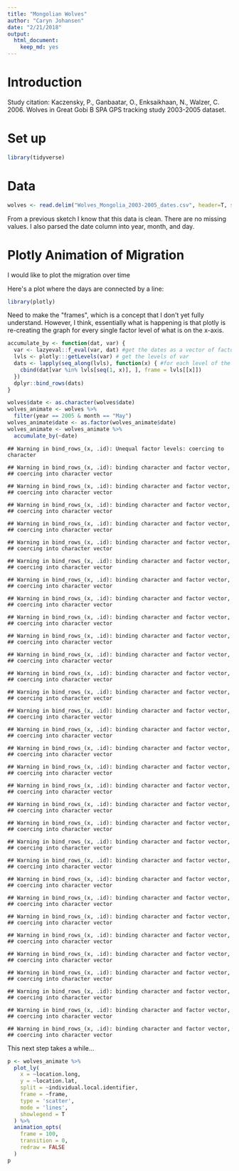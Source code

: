 ```yaml
---
title: "Mongolian Wolves"
author: "Caryn Johansen"
date: "2/21/2018"
output: 
  html_document: 
    keep_md: yes
---
```


# Introduction

Study citation: Kaczensky, P., Ganbaatar, O., Enksaikhaan, N., Walzer, C. 2006. Wolves in Great Gobi B SPA GPS tracking study 2003-2005 dataset.

# Set up


```r
library(tidyverse)
```

# Data


```r
wolves <- read.delim("Wolves_Mongolia_2003-2005_dates.csv", header=T, sep=",")
```

From a previous sketch I know that this data is clean. There are no missing values. I also parsed the date column into year, month, and day.

# Plotly Animation of Migration

I would like to plot the migration over time

Here's a plot where the days are connected by a line:


```r
library(plotly)
```

Need to make the "frames", which is a concept that I don't yet fully understand. However, I think, essentially what is happening is that plotly is re-creating the graph for every single factor level of what is on the x-axis. 


```r
accumulate_by <- function(dat, var) {
  var <- lazyeval::f_eval(var, dat) #get the dates as a vector of factors
  lvls <- plotly:::getLevels(var) # get the levels of var
  dats <- lapply(seq_along(lvls), function(x) { #for each level of the variable, create a whole dataframe for that frame
    cbind(dat[var %in% lvls[seq(1, x)], ], frame = lvls[[x]])
  })
  dplyr::bind_rows(dats)
}
```


```r
wolves$date <- as.character(wolves$date)
wolves_animate <- wolves %>%
  filter(year == 2005 & month == "May")
wolves_animate$date <- as.factor(wolves_animate$date)
wolves_animate <- wolves_animate %>%
  accumulate_by(~date)
```

```
## Warning in bind_rows_(x, .id): Unequal factor levels: coercing to character
```

```
## Warning in bind_rows_(x, .id): binding character and factor vector,
## coercing into character vector

## Warning in bind_rows_(x, .id): binding character and factor vector,
## coercing into character vector

## Warning in bind_rows_(x, .id): binding character and factor vector,
## coercing into character vector

## Warning in bind_rows_(x, .id): binding character and factor vector,
## coercing into character vector

## Warning in bind_rows_(x, .id): binding character and factor vector,
## coercing into character vector

## Warning in bind_rows_(x, .id): binding character and factor vector,
## coercing into character vector

## Warning in bind_rows_(x, .id): binding character and factor vector,
## coercing into character vector

## Warning in bind_rows_(x, .id): binding character and factor vector,
## coercing into character vector

## Warning in bind_rows_(x, .id): binding character and factor vector,
## coercing into character vector

## Warning in bind_rows_(x, .id): binding character and factor vector,
## coercing into character vector

## Warning in bind_rows_(x, .id): binding character and factor vector,
## coercing into character vector

## Warning in bind_rows_(x, .id): binding character and factor vector,
## coercing into character vector

## Warning in bind_rows_(x, .id): binding character and factor vector,
## coercing into character vector

## Warning in bind_rows_(x, .id): binding character and factor vector,
## coercing into character vector

## Warning in bind_rows_(x, .id): binding character and factor vector,
## coercing into character vector

## Warning in bind_rows_(x, .id): binding character and factor vector,
## coercing into character vector

## Warning in bind_rows_(x, .id): binding character and factor vector,
## coercing into character vector

## Warning in bind_rows_(x, .id): binding character and factor vector,
## coercing into character vector

## Warning in bind_rows_(x, .id): binding character and factor vector,
## coercing into character vector

## Warning in bind_rows_(x, .id): binding character and factor vector,
## coercing into character vector

## Warning in bind_rows_(x, .id): binding character and factor vector,
## coercing into character vector

## Warning in bind_rows_(x, .id): binding character and factor vector,
## coercing into character vector

## Warning in bind_rows_(x, .id): binding character and factor vector,
## coercing into character vector

## Warning in bind_rows_(x, .id): binding character and factor vector,
## coercing into character vector

## Warning in bind_rows_(x, .id): binding character and factor vector,
## coercing into character vector

## Warning in bind_rows_(x, .id): binding character and factor vector,
## coercing into character vector

## Warning in bind_rows_(x, .id): binding character and factor vector,
## coercing into character vector

## Warning in bind_rows_(x, .id): binding character and factor vector,
## coercing into character vector

## Warning in bind_rows_(x, .id): binding character and factor vector,
## coercing into character vector

## Warning in bind_rows_(x, .id): binding character and factor vector,
## coercing into character vector

## Warning in bind_rows_(x, .id): binding character and factor vector,
## coercing into character vector
```

This next step takes a while...


```r
p <- wolves_animate %>%
  plot_ly(
    x = ~location.long,
    y = ~location.lat,
    split = ~individual.local.identifier,
    frame = ~frame,
    type = 'scatter',
    mode = 'lines',
    showlegend = T
  ) %>% 
  animation_opts(
    frame = 100, 
    transition = 0, 
    redraw = FALSE
  )
p
```

<!--html_preserve--><div id="fbc44a7c0dca" style="width:672px;height:480px;" class="plotly html-widget"></div>
<script type="application/json" data-for="fbc44a7c0dca">{"x":{"visdat":{"fbc45120f422":["function () ","plotlyVisDat"]},"cur_data":"fbc45120f422","attrs":{"fbc45120f422":{"x":{},"y":{},"mode":"lines","showlegend":true,"split":{},"frame":{},"alpha":1,"sizes":[10,100],"type":"scatter"}},"layout":{"margin":{"b":40,"l":60,"t":25,"r":10},"xaxis":{"domain":[0,1],"title":"location.long","range":[93.05547115,94.83513585]},"yaxis":{"domain":[0,1],"title":"location.lat","range":[45.0491805,45.8629715]},"hovermode":"closest","showlegend":true,"sliders":[{"currentvalue":{"prefix":"frame: ","xanchor":"right","font":{"size":16,"color":"rgba(204,204,204,1)"}},"steps":[{"method":"animate","args":[["2005-05-01"],{"transition":{"duration":0,"easing":"linear"},"frame":{"duration":100,"redraw":false},"mode":"immediate"}],"label":"2005-05-01","value":"2005-05-01"},{"method":"animate","args":[["2005-05-02"],{"transition":{"duration":0,"easing":"linear"},"frame":{"duration":100,"redraw":false},"mode":"immediate"}],"label":"2005-05-02","value":"2005-05-02"},{"method":"animate","args":[["2005-05-03"],{"transition":{"duration":0,"easing":"linear"},"frame":{"duration":100,"redraw":false},"mode":"immediate"}],"label":"2005-05-03","value":"2005-05-03"},{"method":"animate","args":[["2005-05-04"],{"transition":{"duration":0,"easing":"linear"},"frame":{"duration":100,"redraw":false},"mode":"immediate"}],"label":"2005-05-04","value":"2005-05-04"},{"method":"animate","args":[["2005-05-05"],{"transition":{"duration":0,"easing":"linear"},"frame":{"duration":100,"redraw":false},"mode":"immediate"}],"label":"2005-05-05","value":"2005-05-05"},{"method":"animate","args":[["2005-05-06"],{"transition":{"duration":0,"easing":"linear"},"frame":{"duration":100,"redraw":false},"mode":"immediate"}],"label":"2005-05-06","value":"2005-05-06"},{"method":"animate","args":[["2005-05-07"],{"transition":{"duration":0,"easing":"linear"},"frame":{"duration":100,"redraw":false},"mode":"immediate"}],"label":"2005-05-07","value":"2005-05-07"},{"method":"animate","args":[["2005-05-08"],{"transition":{"duration":0,"easing":"linear"},"frame":{"duration":100,"redraw":false},"mode":"immediate"}],"label":"2005-05-08","value":"2005-05-08"},{"method":"animate","args":[["2005-05-09"],{"transition":{"duration":0,"easing":"linear"},"frame":{"duration":100,"redraw":false},"mode":"immediate"}],"label":"2005-05-09","value":"2005-05-09"},{"method":"animate","args":[["2005-05-10"],{"transition":{"duration":0,"easing":"linear"},"frame":{"duration":100,"redraw":false},"mode":"immediate"}],"label":"2005-05-10","value":"2005-05-10"},{"method":"animate","args":[["2005-05-11"],{"transition":{"duration":0,"easing":"linear"},"frame":{"duration":100,"redraw":false},"mode":"immediate"}],"label":"2005-05-11","value":"2005-05-11"},{"method":"animate","args":[["2005-05-12"],{"transition":{"duration":0,"easing":"linear"},"frame":{"duration":100,"redraw":false},"mode":"immediate"}],"label":"2005-05-12","value":"2005-05-12"},{"method":"animate","args":[["2005-05-13"],{"transition":{"duration":0,"easing":"linear"},"frame":{"duration":100,"redraw":false},"mode":"immediate"}],"label":"2005-05-13","value":"2005-05-13"},{"method":"animate","args":[["2005-05-14"],{"transition":{"duration":0,"easing":"linear"},"frame":{"duration":100,"redraw":false},"mode":"immediate"}],"label":"2005-05-14","value":"2005-05-14"},{"method":"animate","args":[["2005-05-15"],{"transition":{"duration":0,"easing":"linear"},"frame":{"duration":100,"redraw":false},"mode":"immediate"}],"label":"2005-05-15","value":"2005-05-15"},{"method":"animate","args":[["2005-05-16"],{"transition":{"duration":0,"easing":"linear"},"frame":{"duration":100,"redraw":false},"mode":"immediate"}],"label":"2005-05-16","value":"2005-05-16"},{"method":"animate","args":[["2005-05-17"],{"transition":{"duration":0,"easing":"linear"},"frame":{"duration":100,"redraw":false},"mode":"immediate"}],"label":"2005-05-17","value":"2005-05-17"},{"method":"animate","args":[["2005-05-18"],{"transition":{"duration":0,"easing":"linear"},"frame":{"duration":100,"redraw":false},"mode":"immediate"}],"label":"2005-05-18","value":"2005-05-18"},{"method":"animate","args":[["2005-05-19"],{"transition":{"duration":0,"easing":"linear"},"frame":{"duration":100,"redraw":false},"mode":"immediate"}],"label":"2005-05-19","value":"2005-05-19"},{"method":"animate","args":[["2005-05-20"],{"transition":{"duration":0,"easing":"linear"},"frame":{"duration":100,"redraw":false},"mode":"immediate"}],"label":"2005-05-20","value":"2005-05-20"},{"method":"animate","args":[["2005-05-21"],{"transition":{"duration":0,"easing":"linear"},"frame":{"duration":100,"redraw":false},"mode":"immediate"}],"label":"2005-05-21","value":"2005-05-21"},{"method":"animate","args":[["2005-05-22"],{"transition":{"duration":0,"easing":"linear"},"frame":{"duration":100,"redraw":false},"mode":"immediate"}],"label":"2005-05-22","value":"2005-05-22"},{"method":"animate","args":[["2005-05-23"],{"transition":{"duration":0,"easing":"linear"},"frame":{"duration":100,"redraw":false},"mode":"immediate"}],"label":"2005-05-23","value":"2005-05-23"},{"method":"animate","args":[["2005-05-24"],{"transition":{"duration":0,"easing":"linear"},"frame":{"duration":100,"redraw":false},"mode":"immediate"}],"label":"2005-05-24","value":"2005-05-24"},{"method":"animate","args":[["2005-05-25"],{"transition":{"duration":0,"easing":"linear"},"frame":{"duration":100,"redraw":false},"mode":"immediate"}],"label":"2005-05-25","value":"2005-05-25"},{"method":"animate","args":[["2005-05-26"],{"transition":{"duration":0,"easing":"linear"},"frame":{"duration":100,"redraw":false},"mode":"immediate"}],"label":"2005-05-26","value":"2005-05-26"},{"method":"animate","args":[["2005-05-27"],{"transition":{"duration":0,"easing":"linear"},"frame":{"duration":100,"redraw":false},"mode":"immediate"}],"label":"2005-05-27","value":"2005-05-27"},{"method":"animate","args":[["2005-05-28"],{"transition":{"duration":0,"easing":"linear"},"frame":{"duration":100,"redraw":false},"mode":"immediate"}],"label":"2005-05-28","value":"2005-05-28"},{"method":"animate","args":[["2005-05-29"],{"transition":{"duration":0,"easing":"linear"},"frame":{"duration":100,"redraw":false},"mode":"immediate"}],"label":"2005-05-29","value":"2005-05-29"},{"method":"animate","args":[["2005-05-30"],{"transition":{"duration":0,"easing":"linear"},"frame":{"duration":100,"redraw":false},"mode":"immediate"}],"label":"2005-05-30","value":"2005-05-30"},{"method":"animate","args":[["2005-05-31"],{"transition":{"duration":0,"easing":"linear"},"frame":{"duration":100,"redraw":false},"mode":"immediate"}],"label":"2005-05-31","value":"2005-05-31"}],"visible":true,"pad":{"t":40}}],"updatemenus":[{"type":"buttons","direction":"right","showactive":false,"y":0,"x":0,"yanchor":"top","xanchor":"right","pad":{"t":60,"r":5},"buttons":[{"label":"Play","method":"animate","args":[null,{"fromcurrent":true,"mode":"immediate","transition":{"duration":0,"easing":"linear"},"frame":{"duration":100,"redraw":false}}]}]}]},"source":"A","config":{"modeBarButtonsToAdd":[{"name":"Collaborate","icon":{"width":1000,"ascent":500,"descent":-50,"path":"M487 375c7-10 9-23 5-36l-79-259c-3-12-11-23-22-31-11-8-22-12-35-12l-263 0c-15 0-29 5-43 15-13 10-23 23-28 37-5 13-5 25-1 37 0 0 0 3 1 7 1 5 1 8 1 11 0 2 0 4-1 6 0 3-1 5-1 6 1 2 2 4 3 6 1 2 2 4 4 6 2 3 4 5 5 7 5 7 9 16 13 26 4 10 7 19 9 26 0 2 0 5 0 9-1 4-1 6 0 8 0 2 2 5 4 8 3 3 5 5 5 7 4 6 8 15 12 26 4 11 7 19 7 26 1 1 0 4 0 9-1 4-1 7 0 8 1 2 3 5 6 8 4 4 6 6 6 7 4 5 8 13 13 24 4 11 7 20 7 28 1 1 0 4 0 7-1 3-1 6-1 7 0 2 1 4 3 6 1 1 3 4 5 6 2 3 3 5 5 6 1 2 3 5 4 9 2 3 3 7 5 10 1 3 2 6 4 10 2 4 4 7 6 9 2 3 4 5 7 7 3 2 7 3 11 3 3 0 8 0 13-1l0-1c7 2 12 2 14 2l218 0c14 0 25-5 32-16 8-10 10-23 6-37l-79-259c-7-22-13-37-20-43-7-7-19-10-37-10l-248 0c-5 0-9-2-11-5-2-3-2-7 0-12 4-13 18-20 41-20l264 0c5 0 10 2 16 5 5 3 8 6 10 11l85 282c2 5 2 10 2 17 7-3 13-7 17-13z m-304 0c-1-3-1-5 0-7 1-1 3-2 6-2l174 0c2 0 4 1 7 2 2 2 4 4 5 7l6 18c0 3 0 5-1 7-1 1-3 2-6 2l-173 0c-3 0-5-1-8-2-2-2-4-4-4-7z m-24-73c-1-3-1-5 0-7 2-2 3-2 6-2l174 0c2 0 5 0 7 2 3 2 4 4 5 7l6 18c1 2 0 5-1 6-1 2-3 3-5 3l-174 0c-3 0-5-1-7-3-3-1-4-4-5-6z"},"click":"function(gd) { \n        // is this being viewed in RStudio?\n        if (location.search == '?viewer_pane=1') {\n          alert('To learn about plotly for collaboration, visit:\\n https://cpsievert.github.io/plotly_book/plot-ly-for-collaboration.html');\n        } else {\n          window.open('https://cpsievert.github.io/plotly_book/plot-ly-for-collaboration.html', '_blank');\n        }\n      }"}],"cloud":false},"data":[{"x":[93.671948,93.619546],"y":[45.350018,45.263961],"mode":"lines","showlegend":true,"frame":"2005-05-01","type":"scatter","name":"Boroo","line":{"fillcolor":"rgba(31,119,180,1)","color":"rgba(31,119,180,1)"},"xaxis":"x","yaxis":"y","visible":true},{"x":[94.097817],"y":[45.393116],"mode":"lines","showlegend":true,"frame":"2005-05-01","type":"scatter","name":"Zimzik","line":{"fillcolor":"rgba(255,127,14,1)","color":"rgba(255,127,14,1)"},"xaxis":"x","yaxis":"y","visible":true}],"highlight":{"on":"plotly_click","persistent":false,"dynamic":false,"selectize":false,"opacityDim":0.2,"selected":{"opacity":1}},"frames":[{"name":"2005-05-01","data":[{"x":[93.671948,93.619546],"y":[45.350018,45.263961],"mode":"lines","showlegend":true,"frame":"2005-05-01","type":"scatter","name":"Boroo","line":{"fillcolor":"rgba(31,119,180,1)","color":"rgba(31,119,180,1)"},"xaxis":"x","yaxis":"y","visible":true},{"x":[94.097817],"y":[45.393116],"mode":"lines","showlegend":true,"frame":"2005-05-01","type":"scatter","name":"Zimzik","line":{"fillcolor":"rgba(255,127,14,1)","color":"rgba(255,127,14,1)"},"xaxis":"x","yaxis":"y","visible":true}],"traces":[0,1]},{"name":"2005-05-02","data":[{"x":[93.671948,93.619546,93.536888,93.512898,93.537592],"y":[45.350018,45.263961,45.320964,45.334405,45.294857],"mode":"lines","showlegend":true,"frame":"2005-05-02","type":"scatter","name":"Boroo","line":{"fillcolor":"rgba(255,127,14,1)","color":"rgba(31,119,180,1)"},"xaxis":"x","yaxis":"y","visible":true},{"x":[94.097817,94.107706,94.119078,94.097745],"y":[45.393116,45.389286,45.382717,45.392415],"mode":"lines","showlegend":true,"frame":"2005-05-02","type":"scatter","name":"Zimzik","line":{"fillcolor":"rgba(44,160,44,1)","color":"rgba(255,127,14,1)"},"xaxis":"x","yaxis":"y","visible":true}],"traces":[0,1]},{"name":"2005-05-03","data":[{"x":[93.671948,93.619546,93.536888,93.512898,93.537592,93.471958,93.465749,93.487525],"y":[45.350018,45.263961,45.320964,45.334405,45.294857,45.479107,45.480849,45.508135],"mode":"lines","showlegend":true,"frame":"2005-05-03","type":"scatter","name":"Boroo","line":{"fillcolor":"rgba(44,160,44,1)","color":"rgba(31,119,180,1)"},"xaxis":"x","yaxis":"y","visible":true},{"x":[94.097817,94.107706,94.119078,94.097745,94.046743,94.049707],"y":[45.393116,45.389286,45.382717,45.392415,45.338503,45.328089],"mode":"lines","showlegend":true,"frame":"2005-05-03","type":"scatter","name":"Zimzik","line":{"fillcolor":"rgba(214,39,40,1)","color":"rgba(255,127,14,1)"},"xaxis":"x","yaxis":"y","visible":true}],"traces":[0,1]},{"name":"2005-05-04","data":[{"x":[93.671948,93.619546,93.536888,93.512898,93.537592,93.471958,93.465749,93.487525,93.158786,93.136365,93.139501],"y":[45.350018,45.263961,45.320964,45.334405,45.294857,45.479107,45.480849,45.508135,45.676878,45.67496,45.7039],"mode":"lines","showlegend":true,"frame":"2005-05-04","type":"scatter","name":"Boroo","line":{"fillcolor":"rgba(214,39,40,1)","color":"rgba(31,119,180,1)"},"xaxis":"x","yaxis":"y","visible":true},{"x":[94.097817,94.107706,94.119078,94.097745,94.046743,94.049707,94.083026,94.028991,93.864615],"y":[45.393116,45.389286,45.382717,45.392415,45.338503,45.328089,45.578463,45.631455,45.673721],"mode":"lines","showlegend":true,"frame":"2005-05-04","type":"scatter","name":"Zimzik","line":{"fillcolor":"rgba(148,103,189,1)","color":"rgba(255,127,14,1)"},"xaxis":"x","yaxis":"y","visible":true}],"traces":[0,1]},{"name":"2005-05-05","data":[{"x":[93.671948,93.619546,93.536888,93.512898,93.537592,93.471958,93.465749,93.487525,93.158786,93.136365,93.139501,93.174625,93.168147,93.237088],"y":[45.350018,45.263961,45.320964,45.334405,45.294857,45.479107,45.480849,45.508135,45.676878,45.67496,45.7039,45.629232,45.627409,45.59744],"mode":"lines","showlegend":true,"frame":"2005-05-05","type":"scatter","name":"Boroo","line":{"fillcolor":"rgba(148,103,189,1)","color":"rgba(31,119,180,1)"},"xaxis":"x","yaxis":"y","visible":true},{"x":[94.097817,94.107706,94.119078,94.097745,94.046743,94.049707,94.083026,94.028991,93.864615,93.758902,93.772242],"y":[45.393116,45.389286,45.382717,45.392415,45.338503,45.328089,45.578463,45.631455,45.673721,45.767796,45.75645],"mode":"lines","showlegend":true,"frame":"2005-05-05","type":"scatter","name":"Zimzik","line":{"fillcolor":"rgba(140,86,75,1)","color":"rgba(255,127,14,1)"},"xaxis":"x","yaxis":"y","visible":true}],"traces":[0,1]},{"name":"2005-05-06","data":[{"x":[93.671948,93.619546,93.536888,93.512898,93.537592,93.471958,93.465749,93.487525,93.158786,93.136365,93.139501,93.174625,93.168147,93.237088,93.469685,93.616082],"y":[45.350018,45.263961,45.320964,45.334405,45.294857,45.479107,45.480849,45.508135,45.676878,45.67496,45.7039,45.629232,45.627409,45.59744,45.475534,45.416788],"mode":"lines","showlegend":true,"frame":"2005-05-06","type":"scatter","name":"Boroo","line":{"fillcolor":"rgba(140,86,75,1)","color":"rgba(31,119,180,1)"},"xaxis":"x","yaxis":"y","visible":true},{"x":[94.097817,94.107706,94.119078,94.097745,94.046743,94.049707,94.083026,94.028991,93.864615,93.758902,93.772242,93.834416,93.904965,93.973834],"y":[45.393116,45.389286,45.382717,45.392415,45.338503,45.328089,45.578463,45.631455,45.673721,45.767796,45.75645,45.648764,45.669833,45.701723],"mode":"lines","showlegend":true,"frame":"2005-05-06","type":"scatter","name":"Zimzik","line":{"fillcolor":"rgba(227,119,194,1)","color":"rgba(255,127,14,1)"},"xaxis":"x","yaxis":"y","visible":true}],"traces":[0,1]},{"name":"2005-05-07","data":[{"x":[93.671948,93.619546,93.536888,93.512898,93.537592,93.471958,93.465749,93.487525,93.158786,93.136365,93.139501,93.174625,93.168147,93.237088,93.469685,93.616082,93.829311,93.755799,93.759522],"y":[45.350018,45.263961,45.320964,45.334405,45.294857,45.479107,45.480849,45.508135,45.676878,45.67496,45.7039,45.629232,45.627409,45.59744,45.475534,45.416788,45.241228,45.196858,45.20671],"mode":"lines","showlegend":true,"frame":"2005-05-07","type":"scatter","name":"Boroo","line":{"fillcolor":"rgba(227,119,194,1)","color":"rgba(31,119,180,1)"},"xaxis":"x","yaxis":"y","visible":true},{"x":[94.097817,94.107706,94.119078,94.097745,94.046743,94.049707,94.083026,94.028991,93.864615,93.758902,93.772242,93.834416,93.904965,93.973834,93.807657,93.844671,93.820343],"y":[45.393116,45.389286,45.382717,45.392415,45.338503,45.328089,45.578463,45.631455,45.673721,45.767796,45.75645,45.648764,45.669833,45.701723,45.713075,45.768404,45.752142],"mode":"lines","showlegend":true,"frame":"2005-05-07","type":"scatter","name":"Zimzik","line":{"fillcolor":"rgba(127,127,127,1)","color":"rgba(255,127,14,1)"},"xaxis":"x","yaxis":"y","visible":true}],"traces":[0,1]},{"name":"2005-05-08","data":[{"x":[93.671948,93.619546,93.536888,93.512898,93.537592,93.471958,93.465749,93.487525,93.158786,93.136365,93.139501,93.174625,93.168147,93.237088,93.469685,93.616082,93.829311,93.755799,93.759522,93.786564,93.770009,93.769975],"y":[45.350018,45.263961,45.320964,45.334405,45.294857,45.479107,45.480849,45.508135,45.676878,45.67496,45.7039,45.629232,45.627409,45.59744,45.475534,45.416788,45.241228,45.196858,45.20671,45.228162,45.222079,45.222092],"mode":"lines","showlegend":true,"frame":"2005-05-08","type":"scatter","name":"Boroo","line":{"fillcolor":"rgba(127,127,127,1)","color":"rgba(31,119,180,1)"},"xaxis":"x","yaxis":"y","visible":true},{"x":[94.097817,94.107706,94.119078,94.097745,94.046743,94.049707,94.083026,94.028991,93.864615,93.758902,93.772242,93.834416,93.904965,93.973834,93.807657,93.844671,93.820343,93.79978,93.795969],"y":[45.393116,45.389286,45.382717,45.392415,45.338503,45.328089,45.578463,45.631455,45.673721,45.767796,45.75645,45.648764,45.669833,45.701723,45.713075,45.768404,45.752142,45.717515,45.718766],"mode":"lines","showlegend":true,"frame":"2005-05-08","type":"scatter","name":"Zimzik","line":{"fillcolor":"rgba(188,189,34,1)","color":"rgba(255,127,14,1)"},"xaxis":"x","yaxis":"y","visible":true}],"traces":[0,1]},{"name":"2005-05-09","data":[{"x":[93.671948,93.619546,93.536888,93.512898,93.537592,93.471958,93.465749,93.487525,93.158786,93.136365,93.139501,93.174625,93.168147,93.237088,93.469685,93.616082,93.829311,93.755799,93.759522,93.786564,93.770009,93.769975,93.769102,93.763749,93.768824],"y":[45.350018,45.263961,45.320964,45.334405,45.294857,45.479107,45.480849,45.508135,45.676878,45.67496,45.7039,45.629232,45.627409,45.59744,45.475534,45.416788,45.241228,45.196858,45.20671,45.228162,45.222079,45.222092,45.206642,45.204996,45.221516],"mode":"lines","showlegend":true,"frame":"2005-05-09","type":"scatter","name":"Boroo","line":{"fillcolor":"rgba(188,189,34,1)","color":"rgba(31,119,180,1)"},"xaxis":"x","yaxis":"y","visible":true},{"x":[94.097817,94.107706,94.119078,94.097745,94.046743,94.049707,94.083026,94.028991,93.864615,93.758902,93.772242,93.834416,93.904965,93.973834,93.807657,93.844671,93.820343,93.79978,93.795969,93.889351,94.055854,94.040062],"y":[45.393116,45.389286,45.382717,45.392415,45.338503,45.328089,45.578463,45.631455,45.673721,45.767796,45.75645,45.648764,45.669833,45.701723,45.713075,45.768404,45.752142,45.717515,45.718766,45.703937,45.607026,45.635403],"mode":"lines","showlegend":true,"frame":"2005-05-09","type":"scatter","name":"Zimzik","line":{"fillcolor":"rgba(23,190,207,1)","color":"rgba(255,127,14,1)"},"xaxis":"x","yaxis":"y","visible":true}],"traces":[0,1]},{"name":"2005-05-10","data":[{"x":[93.671948,93.619546,93.536888,93.512898,93.537592,93.471958,93.465749,93.487525,93.158786,93.136365,93.139501,93.174625,93.168147,93.237088,93.469685,93.616082,93.829311,93.755799,93.759522,93.786564,93.770009,93.769975,93.769102,93.763749,93.768824,93.724521,93.68516],"y":[45.350018,45.263961,45.320964,45.334405,45.294857,45.479107,45.480849,45.508135,45.676878,45.67496,45.7039,45.629232,45.627409,45.59744,45.475534,45.416788,45.241228,45.196858,45.20671,45.228162,45.222079,45.222092,45.206642,45.204996,45.221516,45.131609,45.086171],"mode":"lines","showlegend":true,"frame":"2005-05-10","type":"scatter","name":"Boroo","line":{"fillcolor":"rgba(23,190,207,1)","color":"rgba(31,119,180,1)"},"xaxis":"x","yaxis":"y","visible":true},{"x":[94.097817,94.107706,94.119078,94.097745,94.046743,94.049707,94.083026,94.028991,93.864615,93.758902,93.772242,93.834416,93.904965,93.973834,93.807657,93.844671,93.820343,93.79978,93.795969,93.889351,94.055854,94.040062,93.812658,93.801198,93.790783],"y":[45.393116,45.389286,45.382717,45.392415,45.338503,45.328089,45.578463,45.631455,45.673721,45.767796,45.75645,45.648764,45.669833,45.701723,45.713075,45.768404,45.752142,45.717515,45.718766,45.703937,45.607026,45.635403,45.66503,45.699101,45.699757],"mode":"lines","showlegend":true,"frame":"2005-05-10","type":"scatter","name":"Zimzik","line":{"fillcolor":"rgba(31,119,180,1)","color":"rgba(255,127,14,1)"},"xaxis":"x","yaxis":"y","visible":true}],"traces":[0,1]},{"name":"2005-05-11","data":[{"x":[93.671948,93.619546,93.536888,93.512898,93.537592,93.471958,93.465749,93.487525,93.158786,93.136365,93.139501,93.174625,93.168147,93.237088,93.469685,93.616082,93.829311,93.755799,93.759522,93.786564,93.770009,93.769975,93.769102,93.763749,93.768824,93.724521,93.68516,93.806757,93.80651,93.829434],"y":[45.350018,45.263961,45.320964,45.334405,45.294857,45.479107,45.480849,45.508135,45.676878,45.67496,45.7039,45.629232,45.627409,45.59744,45.475534,45.416788,45.241228,45.196858,45.20671,45.228162,45.222079,45.222092,45.206642,45.204996,45.221516,45.131609,45.086171,45.155855,45.156073,45.241193],"mode":"lines","showlegend":true,"frame":"2005-05-11","type":"scatter","name":"Boroo","line":{"fillcolor":"rgba(31,119,180,1)","color":"rgba(31,119,180,1)"},"xaxis":"x","yaxis":"y","visible":true},{"x":[94.097817,94.107706,94.119078,94.097745,94.046743,94.049707,94.083026,94.028991,93.864615,93.758902,93.772242,93.834416,93.904965,93.973834,93.807657,93.844671,93.820343,93.79978,93.795969,93.889351,94.055854,94.040062,93.812658,93.801198,93.790783,93.885956,93.873115],"y":[45.393116,45.389286,45.382717,45.392415,45.338503,45.328089,45.578463,45.631455,45.673721,45.767796,45.75645,45.648764,45.669833,45.701723,45.713075,45.768404,45.752142,45.717515,45.718766,45.703937,45.607026,45.635403,45.66503,45.699101,45.699757,45.70218,45.703144],"mode":"lines","showlegend":true,"frame":"2005-05-11","type":"scatter","name":"Zimzik","line":{"fillcolor":"rgba(255,127,14,1)","color":"rgba(255,127,14,1)"},"xaxis":"x","yaxis":"y","visible":true}],"traces":[0,1]},{"name":"2005-05-12","data":[{"x":[93.671948,93.619546,93.536888,93.512898,93.537592,93.471958,93.465749,93.487525,93.158786,93.136365,93.139501,93.174625,93.168147,93.237088,93.469685,93.616082,93.829311,93.755799,93.759522,93.786564,93.770009,93.769975,93.769102,93.763749,93.768824,93.724521,93.68516,93.806757,93.80651,93.829434,93.868114,93.844827,93.775344],"y":[45.350018,45.263961,45.320964,45.334405,45.294857,45.479107,45.480849,45.508135,45.676878,45.67496,45.7039,45.629232,45.627409,45.59744,45.475534,45.416788,45.241228,45.196858,45.20671,45.228162,45.222079,45.222092,45.206642,45.204996,45.221516,45.131609,45.086171,45.155855,45.156073,45.241193,45.214635,45.213456,45.256553],"mode":"lines","showlegend":true,"frame":"2005-05-12","type":"scatter","name":"Boroo","line":{"fillcolor":"rgba(255,127,14,1)","color":"rgba(31,119,180,1)"},"xaxis":"x","yaxis":"y","visible":true},{"x":[94.097817,94.107706,94.119078,94.097745,94.046743,94.049707,94.083026,94.028991,93.864615,93.758902,93.772242,93.834416,93.904965,93.973834,93.807657,93.844671,93.820343,93.79978,93.795969,93.889351,94.055854,94.040062,93.812658,93.801198,93.790783,93.885956,93.873115,93.870382,93.903384],"y":[45.393116,45.389286,45.382717,45.392415,45.338503,45.328089,45.578463,45.631455,45.673721,45.767796,45.75645,45.648764,45.669833,45.701723,45.713075,45.768404,45.752142,45.717515,45.718766,45.703937,45.607026,45.635403,45.66503,45.699101,45.699757,45.70218,45.703144,45.69837,45.703608],"mode":"lines","showlegend":true,"frame":"2005-05-12","type":"scatter","name":"Zimzik","line":{"fillcolor":"rgba(44,160,44,1)","color":"rgba(255,127,14,1)"},"xaxis":"x","yaxis":"y","visible":true}],"traces":[0,1]},{"name":"2005-05-13","data":[{"x":[93.671948,93.619546,93.536888,93.512898,93.537592,93.471958,93.465749,93.487525,93.158786,93.136365,93.139501,93.174625,93.168147,93.237088,93.469685,93.616082,93.829311,93.755799,93.759522,93.786564,93.770009,93.769975,93.769102,93.763749,93.768824,93.724521,93.68516,93.806757,93.80651,93.829434,93.868114,93.844827,93.775344,93.724046,93.715098],"y":[45.350018,45.263961,45.320964,45.334405,45.294857,45.479107,45.480849,45.508135,45.676878,45.67496,45.7039,45.629232,45.627409,45.59744,45.475534,45.416788,45.241228,45.196858,45.20671,45.228162,45.222079,45.222092,45.206642,45.204996,45.221516,45.131609,45.086171,45.155855,45.156073,45.241193,45.214635,45.213456,45.256553,45.215254,45.212023],"mode":"lines","showlegend":true,"frame":"2005-05-13","type":"scatter","name":"Boroo","line":{"fillcolor":"rgba(44,160,44,1)","color":"rgba(31,119,180,1)"},"xaxis":"x","yaxis":"y","visible":true},{"x":[94.097817,94.107706,94.119078,94.097745,94.046743,94.049707,94.083026,94.028991,93.864615,93.758902,93.772242,93.834416,93.904965,93.973834,93.807657,93.844671,93.820343,93.79978,93.795969,93.889351,94.055854,94.040062,93.812658,93.801198,93.790783,93.885956,93.873115,93.870382,93.903384,93.766264,93.773613,93.767605],"y":[45.393116,45.389286,45.382717,45.392415,45.338503,45.328089,45.578463,45.631455,45.673721,45.767796,45.75645,45.648764,45.669833,45.701723,45.713075,45.768404,45.752142,45.717515,45.718766,45.703937,45.607026,45.635403,45.66503,45.699101,45.699757,45.70218,45.703144,45.69837,45.703608,45.724266,45.712381,45.734205],"mode":"lines","showlegend":true,"frame":"2005-05-13","type":"scatter","name":"Zimzik","line":{"fillcolor":"rgba(214,39,40,1)","color":"rgba(255,127,14,1)"},"xaxis":"x","yaxis":"y","visible":true}],"traces":[0,1]},{"name":"2005-05-14","data":[{"x":[93.671948,93.619546,93.536888,93.512898,93.537592,93.471958,93.465749,93.487525,93.158786,93.136365,93.139501,93.174625,93.168147,93.237088,93.469685,93.616082,93.829311,93.755799,93.759522,93.786564,93.770009,93.769975,93.769102,93.763749,93.768824,93.724521,93.68516,93.806757,93.80651,93.829434,93.868114,93.844827,93.775344,93.724046,93.715098,93.644861,93.661475,93.655414],"y":[45.350018,45.263961,45.320964,45.334405,45.294857,45.479107,45.480849,45.508135,45.676878,45.67496,45.7039,45.629232,45.627409,45.59744,45.475534,45.416788,45.241228,45.196858,45.20671,45.228162,45.222079,45.222092,45.206642,45.204996,45.221516,45.131609,45.086171,45.155855,45.156073,45.241193,45.214635,45.213456,45.256553,45.215254,45.212023,45.334,45.352015,45.343843],"mode":"lines","showlegend":true,"frame":"2005-05-14","type":"scatter","name":"Boroo","line":{"fillcolor":"rgba(214,39,40,1)","color":"rgba(31,119,180,1)"},"xaxis":"x","yaxis":"y","visible":true},{"x":[94.097817,94.107706,94.119078,94.097745,94.046743,94.049707,94.083026,94.028991,93.864615,93.758902,93.772242,93.834416,93.904965,93.973834,93.807657,93.844671,93.820343,93.79978,93.795969,93.889351,94.055854,94.040062,93.812658,93.801198,93.790783,93.885956,93.873115,93.870382,93.903384,93.766264,93.773613,93.767605,93.692595],"y":[45.393116,45.389286,45.382717,45.392415,45.338503,45.328089,45.578463,45.631455,45.673721,45.767796,45.75645,45.648764,45.669833,45.701723,45.713075,45.768404,45.752142,45.717515,45.718766,45.703937,45.607026,45.635403,45.66503,45.699101,45.699757,45.70218,45.703144,45.69837,45.703608,45.724266,45.712381,45.734205,45.76529],"mode":"lines","showlegend":true,"frame":"2005-05-14","type":"scatter","name":"Zimzik","line":{"fillcolor":"rgba(148,103,189,1)","color":"rgba(255,127,14,1)"},"xaxis":"x","yaxis":"y","visible":true}],"traces":[0,1]},{"name":"2005-05-15","data":[{"x":[93.671948,93.619546,93.536888,93.512898,93.537592,93.471958,93.465749,93.487525,93.158786,93.136365,93.139501,93.174625,93.168147,93.237088,93.469685,93.616082,93.829311,93.755799,93.759522,93.786564,93.770009,93.769975,93.769102,93.763749,93.768824,93.724521,93.68516,93.806757,93.80651,93.829434,93.868114,93.844827,93.775344,93.724046,93.715098,93.644861,93.661475,93.655414,93.661006,93.663834,93.623466],"y":[45.350018,45.263961,45.320964,45.334405,45.294857,45.479107,45.480849,45.508135,45.676878,45.67496,45.7039,45.629232,45.627409,45.59744,45.475534,45.416788,45.241228,45.196858,45.20671,45.228162,45.222079,45.222092,45.206642,45.204996,45.221516,45.131609,45.086171,45.155855,45.156073,45.241193,45.214635,45.213456,45.256553,45.215254,45.212023,45.334,45.352015,45.343843,45.3478,45.349632,45.354882],"mode":"lines","showlegend":true,"frame":"2005-05-15","type":"scatter","name":"Boroo","line":{"fillcolor":"rgba(148,103,189,1)","color":"rgba(31,119,180,1)"},"xaxis":"x","yaxis":"y","visible":true},{"x":[94.097817,94.107706,94.119078,94.097745,94.046743,94.049707,94.083026,94.028991,93.864615,93.758902,93.772242,93.834416,93.904965,93.973834,93.807657,93.844671,93.820343,93.79978,93.795969,93.889351,94.055854,94.040062,93.812658,93.801198,93.790783,93.885956,93.873115,93.870382,93.903384,93.766264,93.773613,93.767605,93.692595,93.720257,93.674908,93.718901],"y":[45.393116,45.389286,45.382717,45.392415,45.338503,45.328089,45.578463,45.631455,45.673721,45.767796,45.75645,45.648764,45.669833,45.701723,45.713075,45.768404,45.752142,45.717515,45.718766,45.703937,45.607026,45.635403,45.66503,45.699101,45.699757,45.70218,45.703144,45.69837,45.703608,45.724266,45.712381,45.734205,45.76529,45.762596,45.781843,45.762133],"mode":"lines","showlegend":true,"frame":"2005-05-15","type":"scatter","name":"Zimzik","line":{"fillcolor":"rgba(140,86,75,1)","color":"rgba(255,127,14,1)"},"xaxis":"x","yaxis":"y","visible":true}],"traces":[0,1]},{"name":"2005-05-16","data":[{"x":[93.671948,93.619546,93.536888,93.512898,93.537592,93.471958,93.465749,93.487525,93.158786,93.136365,93.139501,93.174625,93.168147,93.237088,93.469685,93.616082,93.829311,93.755799,93.759522,93.786564,93.770009,93.769975,93.769102,93.763749,93.768824,93.724521,93.68516,93.806757,93.80651,93.829434,93.868114,93.844827,93.775344,93.724046,93.715098,93.644861,93.661475,93.655414,93.661006,93.663834,93.623466,93.622102,93.65828],"y":[45.350018,45.263961,45.320964,45.334405,45.294857,45.479107,45.480849,45.508135,45.676878,45.67496,45.7039,45.629232,45.627409,45.59744,45.475534,45.416788,45.241228,45.196858,45.20671,45.228162,45.222079,45.222092,45.206642,45.204996,45.221516,45.131609,45.086171,45.155855,45.156073,45.241193,45.214635,45.213456,45.256553,45.215254,45.212023,45.334,45.352015,45.343843,45.3478,45.349632,45.354882,45.401186,45.357648],"mode":"lines","showlegend":true,"frame":"2005-05-16","type":"scatter","name":"Boroo","line":{"fillcolor":"rgba(140,86,75,1)","color":"rgba(31,119,180,1)"},"xaxis":"x","yaxis":"y","visible":true},{"x":[94.097817,94.107706,94.119078,94.097745,94.046743,94.049707,94.083026,94.028991,93.864615,93.758902,93.772242,93.834416,93.904965,93.973834,93.807657,93.844671,93.820343,93.79978,93.795969,93.889351,94.055854,94.040062,93.812658,93.801198,93.790783,93.885956,93.873115,93.870382,93.903384,93.766264,93.773613,93.767605,93.692595,93.720257,93.674908,93.718901,93.717981,93.73447,93.716428],"y":[45.393116,45.389286,45.382717,45.392415,45.338503,45.328089,45.578463,45.631455,45.673721,45.767796,45.75645,45.648764,45.669833,45.701723,45.713075,45.768404,45.752142,45.717515,45.718766,45.703937,45.607026,45.635403,45.66503,45.699101,45.699757,45.70218,45.703144,45.69837,45.703608,45.724266,45.712381,45.734205,45.76529,45.762596,45.781843,45.762133,45.763113,45.825981,45.756456],"mode":"lines","showlegend":true,"frame":"2005-05-16","type":"scatter","name":"Zimzik","line":{"fillcolor":"rgba(227,119,194,1)","color":"rgba(255,127,14,1)"},"xaxis":"x","yaxis":"y","visible":true}],"traces":[0,1]},{"name":"2005-05-17","data":[{"x":[93.671948,93.619546,93.536888,93.512898,93.537592,93.471958,93.465749,93.487525,93.158786,93.136365,93.139501,93.174625,93.168147,93.237088,93.469685,93.616082,93.829311,93.755799,93.759522,93.786564,93.770009,93.769975,93.769102,93.763749,93.768824,93.724521,93.68516,93.806757,93.80651,93.829434,93.868114,93.844827,93.775344,93.724046,93.715098,93.644861,93.661475,93.655414,93.661006,93.663834,93.623466,93.622102,93.65828,93.518703,93.459749],"y":[45.350018,45.263961,45.320964,45.334405,45.294857,45.479107,45.480849,45.508135,45.676878,45.67496,45.7039,45.629232,45.627409,45.59744,45.475534,45.416788,45.241228,45.196858,45.20671,45.228162,45.222079,45.222092,45.206642,45.204996,45.221516,45.131609,45.086171,45.155855,45.156073,45.241193,45.214635,45.213456,45.256553,45.215254,45.212023,45.334,45.352015,45.343843,45.3478,45.349632,45.354882,45.401186,45.357648,45.474926,45.484005],"mode":"lines","showlegend":true,"frame":"2005-05-17","type":"scatter","name":"Boroo","line":{"fillcolor":"rgba(227,119,194,1)","color":"rgba(31,119,180,1)"},"xaxis":"x","yaxis":"y","visible":true},{"x":[94.097817,94.107706,94.119078,94.097745,94.046743,94.049707,94.083026,94.028991,93.864615,93.758902,93.772242,93.834416,93.904965,93.973834,93.807657,93.844671,93.820343,93.79978,93.795969,93.889351,94.055854,94.040062,93.812658,93.801198,93.790783,93.885956,93.873115,93.870382,93.903384,93.766264,93.773613,93.767605,93.692595,93.720257,93.674908,93.718901,93.717981,93.73447,93.716428,93.718778,93.70338,93.722369],"y":[45.393116,45.389286,45.382717,45.392415,45.338503,45.328089,45.578463,45.631455,45.673721,45.767796,45.75645,45.648764,45.669833,45.701723,45.713075,45.768404,45.752142,45.717515,45.718766,45.703937,45.607026,45.635403,45.66503,45.699101,45.699757,45.70218,45.703144,45.69837,45.703608,45.724266,45.712381,45.734205,45.76529,45.762596,45.781843,45.762133,45.763113,45.825981,45.756456,45.769813,45.782338,45.757572],"mode":"lines","showlegend":true,"frame":"2005-05-17","type":"scatter","name":"Zimzik","line":{"fillcolor":"rgba(127,127,127,1)","color":"rgba(255,127,14,1)"},"xaxis":"x","yaxis":"y","visible":true}],"traces":[0,1]},{"name":"2005-05-18","data":[{"x":[93.671948,93.619546,93.536888,93.512898,93.537592,93.471958,93.465749,93.487525,93.158786,93.136365,93.139501,93.174625,93.168147,93.237088,93.469685,93.616082,93.829311,93.755799,93.759522,93.786564,93.770009,93.769975,93.769102,93.763749,93.768824,93.724521,93.68516,93.806757,93.80651,93.829434,93.868114,93.844827,93.775344,93.724046,93.715098,93.644861,93.661475,93.655414,93.661006,93.663834,93.623466,93.622102,93.65828,93.518703,93.459749,93.565476,93.675057,93.660948],"y":[45.350018,45.263961,45.320964,45.334405,45.294857,45.479107,45.480849,45.508135,45.676878,45.67496,45.7039,45.629232,45.627409,45.59744,45.475534,45.416788,45.241228,45.196858,45.20671,45.228162,45.222079,45.222092,45.206642,45.204996,45.221516,45.131609,45.086171,45.155855,45.156073,45.241193,45.214635,45.213456,45.256553,45.215254,45.212023,45.334,45.352015,45.343843,45.3478,45.349632,45.354882,45.401186,45.357648,45.474926,45.484005,45.2864,45.215943,45.25794],"mode":"lines","showlegend":true,"frame":"2005-05-18","type":"scatter","name":"Boroo","line":{"fillcolor":"rgba(127,127,127,1)","color":"rgba(31,119,180,1)"},"xaxis":"x","yaxis":"y","visible":true},{"x":[94.097817,94.107706,94.119078,94.097745,94.046743,94.049707,94.083026,94.028991,93.864615,93.758902,93.772242,93.834416,93.904965,93.973834,93.807657,93.844671,93.820343,93.79978,93.795969,93.889351,94.055854,94.040062,93.812658,93.801198,93.790783,93.885956,93.873115,93.870382,93.903384,93.766264,93.773613,93.767605,93.692595,93.720257,93.674908,93.718901,93.717981,93.73447,93.716428,93.718778,93.70338,93.722369,93.872069,94.03841,94.07571],"y":[45.393116,45.389286,45.382717,45.392415,45.338503,45.328089,45.578463,45.631455,45.673721,45.767796,45.75645,45.648764,45.669833,45.701723,45.713075,45.768404,45.752142,45.717515,45.718766,45.703937,45.607026,45.635403,45.66503,45.699101,45.699757,45.70218,45.703144,45.69837,45.703608,45.724266,45.712381,45.734205,45.76529,45.762596,45.781843,45.762133,45.763113,45.825981,45.756456,45.769813,45.782338,45.757572,45.693244,45.628535,45.683921],"mode":"lines","showlegend":true,"frame":"2005-05-18","type":"scatter","name":"Zimzik","line":{"fillcolor":"rgba(188,189,34,1)","color":"rgba(255,127,14,1)"},"xaxis":"x","yaxis":"y","visible":true}],"traces":[0,1]},{"name":"2005-05-19","data":[{"x":[93.671948,93.619546,93.536888,93.512898,93.537592,93.471958,93.465749,93.487525,93.158786,93.136365,93.139501,93.174625,93.168147,93.237088,93.469685,93.616082,93.829311,93.755799,93.759522,93.786564,93.770009,93.769975,93.769102,93.763749,93.768824,93.724521,93.68516,93.806757,93.80651,93.829434,93.868114,93.844827,93.775344,93.724046,93.715098,93.644861,93.661475,93.655414,93.661006,93.663834,93.623466,93.622102,93.65828,93.518703,93.459749,93.565476,93.675057,93.660948,93.715409,93.831149],"y":[45.350018,45.263961,45.320964,45.334405,45.294857,45.479107,45.480849,45.508135,45.676878,45.67496,45.7039,45.629232,45.627409,45.59744,45.475534,45.416788,45.241228,45.196858,45.20671,45.228162,45.222079,45.222092,45.206642,45.204996,45.221516,45.131609,45.086171,45.155855,45.156073,45.241193,45.214635,45.213456,45.256553,45.215254,45.212023,45.334,45.352015,45.343843,45.3478,45.349632,45.354882,45.401186,45.357648,45.474926,45.484005,45.2864,45.215943,45.25794,45.198974,45.211737],"mode":"lines","showlegend":true,"frame":"2005-05-19","type":"scatter","name":"Boroo","line":{"fillcolor":"rgba(188,189,34,1)","color":"rgba(31,119,180,1)"},"xaxis":"x","yaxis":"y","visible":true},{"x":[94.097817,94.107706,94.119078,94.097745,94.046743,94.049707,94.083026,94.028991,93.864615,93.758902,93.772242,93.834416,93.904965,93.973834,93.807657,93.844671,93.820343,93.79978,93.795969,93.889351,94.055854,94.040062,93.812658,93.801198,93.790783,93.885956,93.873115,93.870382,93.903384,93.766264,93.773613,93.767605,93.692595,93.720257,93.674908,93.718901,93.717981,93.73447,93.716428,93.718778,93.70338,93.722369,93.872069,94.03841,94.07571,94.357132,94.343545,94.53988],"y":[45.393116,45.389286,45.382717,45.392415,45.338503,45.328089,45.578463,45.631455,45.673721,45.767796,45.75645,45.648764,45.669833,45.701723,45.713075,45.768404,45.752142,45.717515,45.718766,45.703937,45.607026,45.635403,45.66503,45.699101,45.699757,45.70218,45.703144,45.69837,45.703608,45.724266,45.712381,45.734205,45.76529,45.762596,45.781843,45.762133,45.763113,45.825981,45.756456,45.769813,45.782338,45.757572,45.693244,45.628535,45.683921,45.726751,45.728488,45.682987],"mode":"lines","showlegend":true,"frame":"2005-05-19","type":"scatter","name":"Zimzik","line":{"fillcolor":"rgba(23,190,207,1)","color":"rgba(255,127,14,1)"},"xaxis":"x","yaxis":"y","visible":true}],"traces":[0,1]},{"name":"2005-05-20","data":[{"x":[93.671948,93.619546,93.536888,93.512898,93.537592,93.471958,93.465749,93.487525,93.158786,93.136365,93.139501,93.174625,93.168147,93.237088,93.469685,93.616082,93.829311,93.755799,93.759522,93.786564,93.770009,93.769975,93.769102,93.763749,93.768824,93.724521,93.68516,93.806757,93.80651,93.829434,93.868114,93.844827,93.775344,93.724046,93.715098,93.644861,93.661475,93.655414,93.661006,93.663834,93.623466,93.622102,93.65828,93.518703,93.459749,93.565476,93.675057,93.660948,93.715409,93.831149,93.694366],"y":[45.350018,45.263961,45.320964,45.334405,45.294857,45.479107,45.480849,45.508135,45.676878,45.67496,45.7039,45.629232,45.627409,45.59744,45.475534,45.416788,45.241228,45.196858,45.20671,45.228162,45.222079,45.222092,45.206642,45.204996,45.221516,45.131609,45.086171,45.155855,45.156073,45.241193,45.214635,45.213456,45.256553,45.215254,45.212023,45.334,45.352015,45.343843,45.3478,45.349632,45.354882,45.401186,45.357648,45.474926,45.484005,45.2864,45.215943,45.25794,45.198974,45.211737,45.276048],"mode":"lines","showlegend":true,"frame":"2005-05-20","type":"scatter","name":"Boroo","line":{"fillcolor":"rgba(23,190,207,1)","color":"rgba(31,119,180,1)"},"xaxis":"x","yaxis":"y","visible":true},{"x":[94.097817,94.107706,94.119078,94.097745,94.046743,94.049707,94.083026,94.028991,93.864615,93.758902,93.772242,93.834416,93.904965,93.973834,93.807657,93.844671,93.820343,93.79978,93.795969,93.889351,94.055854,94.040062,93.812658,93.801198,93.790783,93.885956,93.873115,93.870382,93.903384,93.766264,93.773613,93.767605,93.692595,93.720257,93.674908,93.718901,93.717981,93.73447,93.716428,93.718778,93.70338,93.722369,93.872069,94.03841,94.07571,94.357132,94.343545,94.53988,94.719742,94.754242,94.547499],"y":[45.393116,45.389286,45.382717,45.392415,45.338503,45.328089,45.578463,45.631455,45.673721,45.767796,45.75645,45.648764,45.669833,45.701723,45.713075,45.768404,45.752142,45.717515,45.718766,45.703937,45.607026,45.635403,45.66503,45.699101,45.699757,45.70218,45.703144,45.69837,45.703608,45.724266,45.712381,45.734205,45.76529,45.762596,45.781843,45.762133,45.763113,45.825981,45.756456,45.769813,45.782338,45.757572,45.693244,45.628535,45.683921,45.726751,45.728488,45.682987,45.591086,45.563363,45.425636],"mode":"lines","showlegend":true,"frame":"2005-05-20","type":"scatter","name":"Zimzik","line":{"fillcolor":"rgba(31,119,180,1)","color":"rgba(255,127,14,1)"},"xaxis":"x","yaxis":"y","visible":true}],"traces":[0,1]},{"name":"2005-05-21","data":[{"x":[93.671948,93.619546,93.536888,93.512898,93.537592,93.471958,93.465749,93.487525,93.158786,93.136365,93.139501,93.174625,93.168147,93.237088,93.469685,93.616082,93.829311,93.755799,93.759522,93.786564,93.770009,93.769975,93.769102,93.763749,93.768824,93.724521,93.68516,93.806757,93.80651,93.829434,93.868114,93.844827,93.775344,93.724046,93.715098,93.644861,93.661475,93.655414,93.661006,93.663834,93.623466,93.622102,93.65828,93.518703,93.459749,93.565476,93.675057,93.660948,93.715409,93.831149,93.694366,93.621978,93.605586,93.519452],"y":[45.350018,45.263961,45.320964,45.334405,45.294857,45.479107,45.480849,45.508135,45.676878,45.67496,45.7039,45.629232,45.627409,45.59744,45.475534,45.416788,45.241228,45.196858,45.20671,45.228162,45.222079,45.222092,45.206642,45.204996,45.221516,45.131609,45.086171,45.155855,45.156073,45.241193,45.214635,45.213456,45.256553,45.215254,45.212023,45.334,45.352015,45.343843,45.3478,45.349632,45.354882,45.401186,45.357648,45.474926,45.484005,45.2864,45.215943,45.25794,45.198974,45.211737,45.276048,45.315365,45.318819,45.473825],"mode":"lines","showlegend":true,"frame":"2005-05-21","type":"scatter","name":"Boroo","line":{"fillcolor":"rgba(31,119,180,1)","color":"rgba(31,119,180,1)"},"xaxis":"x","yaxis":"y","visible":true},{"x":[94.097817,94.107706,94.119078,94.097745,94.046743,94.049707,94.083026,94.028991,93.864615,93.758902,93.772242,93.834416,93.904965,93.973834,93.807657,93.844671,93.820343,93.79978,93.795969,93.889351,94.055854,94.040062,93.812658,93.801198,93.790783,93.885956,93.873115,93.870382,93.903384,93.766264,93.773613,93.767605,93.692595,93.720257,93.674908,93.718901,93.717981,93.73447,93.716428,93.718778,93.70338,93.722369,93.872069,94.03841,94.07571,94.357132,94.343545,94.53988,94.719742,94.754242,94.547499,94.089113,94.05643,94.097279],"y":[45.393116,45.389286,45.382717,45.392415,45.338503,45.328089,45.578463,45.631455,45.673721,45.767796,45.75645,45.648764,45.669833,45.701723,45.713075,45.768404,45.752142,45.717515,45.718766,45.703937,45.607026,45.635403,45.66503,45.699101,45.699757,45.70218,45.703144,45.69837,45.703608,45.724266,45.712381,45.734205,45.76529,45.762596,45.781843,45.762133,45.763113,45.825981,45.756456,45.769813,45.782338,45.757572,45.693244,45.628535,45.683921,45.726751,45.728488,45.682987,45.591086,45.563363,45.425636,45.359666,45.355464,45.2813],"mode":"lines","showlegend":true,"frame":"2005-05-21","type":"scatter","name":"Zimzik","line":{"fillcolor":"rgba(255,127,14,1)","color":"rgba(255,127,14,1)"},"xaxis":"x","yaxis":"y","visible":true}],"traces":[0,1]},{"name":"2005-05-22","data":[{"x":[93.671948,93.619546,93.536888,93.512898,93.537592,93.471958,93.465749,93.487525,93.158786,93.136365,93.139501,93.174625,93.168147,93.237088,93.469685,93.616082,93.829311,93.755799,93.759522,93.786564,93.770009,93.769975,93.769102,93.763749,93.768824,93.724521,93.68516,93.806757,93.80651,93.829434,93.868114,93.844827,93.775344,93.724046,93.715098,93.644861,93.661475,93.655414,93.661006,93.663834,93.623466,93.622102,93.65828,93.518703,93.459749,93.565476,93.675057,93.660948,93.715409,93.831149,93.694366,93.621978,93.605586,93.519452,93.578526,93.569714,93.514757],"y":[45.350018,45.263961,45.320964,45.334405,45.294857,45.479107,45.480849,45.508135,45.676878,45.67496,45.7039,45.629232,45.627409,45.59744,45.475534,45.416788,45.241228,45.196858,45.20671,45.228162,45.222079,45.222092,45.206642,45.204996,45.221516,45.131609,45.086171,45.155855,45.156073,45.241193,45.214635,45.213456,45.256553,45.215254,45.212023,45.334,45.352015,45.343843,45.3478,45.349632,45.354882,45.401186,45.357648,45.474926,45.484005,45.2864,45.215943,45.25794,45.198974,45.211737,45.276048,45.315365,45.318819,45.473825,45.508443,45.517899,45.527546],"mode":"lines","showlegend":true,"frame":"2005-05-22","type":"scatter","name":"Boroo","line":{"fillcolor":"rgba(255,127,14,1)","color":"rgba(31,119,180,1)"},"xaxis":"x","yaxis":"y","visible":true},{"x":[94.097817,94.107706,94.119078,94.097745,94.046743,94.049707,94.083026,94.028991,93.864615,93.758902,93.772242,93.834416,93.904965,93.973834,93.807657,93.844671,93.820343,93.79978,93.795969,93.889351,94.055854,94.040062,93.812658,93.801198,93.790783,93.885956,93.873115,93.870382,93.903384,93.766264,93.773613,93.767605,93.692595,93.720257,93.674908,93.718901,93.717981,93.73447,93.716428,93.718778,93.70338,93.722369,93.872069,94.03841,94.07571,94.357132,94.343545,94.53988,94.719742,94.754242,94.547499,94.089113,94.05643,94.097279,94.222567,94.128144],"y":[45.393116,45.389286,45.382717,45.392415,45.338503,45.328089,45.578463,45.631455,45.673721,45.767796,45.75645,45.648764,45.669833,45.701723,45.713075,45.768404,45.752142,45.717515,45.718766,45.703937,45.607026,45.635403,45.66503,45.699101,45.699757,45.70218,45.703144,45.69837,45.703608,45.724266,45.712381,45.734205,45.76529,45.762596,45.781843,45.762133,45.763113,45.825981,45.756456,45.769813,45.782338,45.757572,45.693244,45.628535,45.683921,45.726751,45.728488,45.682987,45.591086,45.563363,45.425636,45.359666,45.355464,45.2813,45.179411,45.321164],"mode":"lines","showlegend":true,"frame":"2005-05-22","type":"scatter","name":"Zimzik","line":{"fillcolor":"rgba(44,160,44,1)","color":"rgba(255,127,14,1)"},"xaxis":"x","yaxis":"y","visible":true}],"traces":[0,1]},{"name":"2005-05-23","data":[{"x":[93.671948,93.619546,93.536888,93.512898,93.537592,93.471958,93.465749,93.487525,93.158786,93.136365,93.139501,93.174625,93.168147,93.237088,93.469685,93.616082,93.829311,93.755799,93.759522,93.786564,93.770009,93.769975,93.769102,93.763749,93.768824,93.724521,93.68516,93.806757,93.80651,93.829434,93.868114,93.844827,93.775344,93.724046,93.715098,93.644861,93.661475,93.655414,93.661006,93.663834,93.623466,93.622102,93.65828,93.518703,93.459749,93.565476,93.675057,93.660948,93.715409,93.831149,93.694366,93.621978,93.605586,93.519452,93.578526,93.569714,93.514757,93.404956,93.320791],"y":[45.350018,45.263961,45.320964,45.334405,45.294857,45.479107,45.480849,45.508135,45.676878,45.67496,45.7039,45.629232,45.627409,45.59744,45.475534,45.416788,45.241228,45.196858,45.20671,45.228162,45.222079,45.222092,45.206642,45.204996,45.221516,45.131609,45.086171,45.155855,45.156073,45.241193,45.214635,45.213456,45.256553,45.215254,45.212023,45.334,45.352015,45.343843,45.3478,45.349632,45.354882,45.401186,45.357648,45.474926,45.484005,45.2864,45.215943,45.25794,45.198974,45.211737,45.276048,45.315365,45.318819,45.473825,45.508443,45.517899,45.527546,45.537743,45.55085],"mode":"lines","showlegend":true,"frame":"2005-05-23","type":"scatter","name":"Boroo","line":{"fillcolor":"rgba(44,160,44,1)","color":"rgba(31,119,180,1)"},"xaxis":"x","yaxis":"y","visible":true},{"x":[94.097817,94.107706,94.119078,94.097745,94.046743,94.049707,94.083026,94.028991,93.864615,93.758902,93.772242,93.834416,93.904965,93.973834,93.807657,93.844671,93.820343,93.79978,93.795969,93.889351,94.055854,94.040062,93.812658,93.801198,93.790783,93.885956,93.873115,93.870382,93.903384,93.766264,93.773613,93.767605,93.692595,93.720257,93.674908,93.718901,93.717981,93.73447,93.716428,93.718778,93.70338,93.722369,93.872069,94.03841,94.07571,94.357132,94.343545,94.53988,94.719742,94.754242,94.547499,94.089113,94.05643,94.097279,94.222567,94.128144,93.983368,93.986856],"y":[45.393116,45.389286,45.382717,45.392415,45.338503,45.328089,45.578463,45.631455,45.673721,45.767796,45.75645,45.648764,45.669833,45.701723,45.713075,45.768404,45.752142,45.717515,45.718766,45.703937,45.607026,45.635403,45.66503,45.699101,45.699757,45.70218,45.703144,45.69837,45.703608,45.724266,45.712381,45.734205,45.76529,45.762596,45.781843,45.762133,45.763113,45.825981,45.756456,45.769813,45.782338,45.757572,45.693244,45.628535,45.683921,45.726751,45.728488,45.682987,45.591086,45.563363,45.425636,45.359666,45.355464,45.2813,45.179411,45.321164,45.632034,45.634257],"mode":"lines","showlegend":true,"frame":"2005-05-23","type":"scatter","name":"Zimzik","line":{"fillcolor":"rgba(214,39,40,1)","color":"rgba(255,127,14,1)"},"xaxis":"x","yaxis":"y","visible":true}],"traces":[0,1]},{"name":"2005-05-24","data":[{"x":[93.671948,93.619546,93.536888,93.512898,93.537592,93.471958,93.465749,93.487525,93.158786,93.136365,93.139501,93.174625,93.168147,93.237088,93.469685,93.616082,93.829311,93.755799,93.759522,93.786564,93.770009,93.769975,93.769102,93.763749,93.768824,93.724521,93.68516,93.806757,93.80651,93.829434,93.868114,93.844827,93.775344,93.724046,93.715098,93.644861,93.661475,93.655414,93.661006,93.663834,93.623466,93.622102,93.65828,93.518703,93.459749,93.565476,93.675057,93.660948,93.715409,93.831149,93.694366,93.621978,93.605586,93.519452,93.578526,93.569714,93.514757,93.404956,93.320791,93.365781,93.422599,93.521267],"y":[45.350018,45.263961,45.320964,45.334405,45.294857,45.479107,45.480849,45.508135,45.676878,45.67496,45.7039,45.629232,45.627409,45.59744,45.475534,45.416788,45.241228,45.196858,45.20671,45.228162,45.222079,45.222092,45.206642,45.204996,45.221516,45.131609,45.086171,45.155855,45.156073,45.241193,45.214635,45.213456,45.256553,45.215254,45.212023,45.334,45.352015,45.343843,45.3478,45.349632,45.354882,45.401186,45.357648,45.474926,45.484005,45.2864,45.215943,45.25794,45.198974,45.211737,45.276048,45.315365,45.318819,45.473825,45.508443,45.517899,45.527546,45.537743,45.55085,45.472579,45.475853,45.452946],"mode":"lines","showlegend":true,"frame":"2005-05-24","type":"scatter","name":"Boroo","line":{"fillcolor":"rgba(214,39,40,1)","color":"rgba(31,119,180,1)"},"xaxis":"x","yaxis":"y","visible":true},{"x":[94.097817,94.107706,94.119078,94.097745,94.046743,94.049707,94.083026,94.028991,93.864615,93.758902,93.772242,93.834416,93.904965,93.973834,93.807657,93.844671,93.820343,93.79978,93.795969,93.889351,94.055854,94.040062,93.812658,93.801198,93.790783,93.885956,93.873115,93.870382,93.903384,93.766264,93.773613,93.767605,93.692595,93.720257,93.674908,93.718901,93.717981,93.73447,93.716428,93.718778,93.70338,93.722369,93.872069,94.03841,94.07571,94.357132,94.343545,94.53988,94.719742,94.754242,94.547499,94.089113,94.05643,94.097279,94.222567,94.128144,93.983368,93.986856,93.987099,93.982505],"y":[45.393116,45.389286,45.382717,45.392415,45.338503,45.328089,45.578463,45.631455,45.673721,45.767796,45.75645,45.648764,45.669833,45.701723,45.713075,45.768404,45.752142,45.717515,45.718766,45.703937,45.607026,45.635403,45.66503,45.699101,45.699757,45.70218,45.703144,45.69837,45.703608,45.724266,45.712381,45.734205,45.76529,45.762596,45.781843,45.762133,45.763113,45.825981,45.756456,45.769813,45.782338,45.757572,45.693244,45.628535,45.683921,45.726751,45.728488,45.682987,45.591086,45.563363,45.425636,45.359666,45.355464,45.2813,45.179411,45.321164,45.632034,45.634257,45.635087,45.633842],"mode":"lines","showlegend":true,"frame":"2005-05-24","type":"scatter","name":"Zimzik","line":{"fillcolor":"rgba(148,103,189,1)","color":"rgba(255,127,14,1)"},"xaxis":"x","yaxis":"y","visible":true}],"traces":[0,1]},{"name":"2005-05-25","data":[{"x":[93.671948,93.619546,93.536888,93.512898,93.537592,93.471958,93.465749,93.487525,93.158786,93.136365,93.139501,93.174625,93.168147,93.237088,93.469685,93.616082,93.829311,93.755799,93.759522,93.786564,93.770009,93.769975,93.769102,93.763749,93.768824,93.724521,93.68516,93.806757,93.80651,93.829434,93.868114,93.844827,93.775344,93.724046,93.715098,93.644861,93.661475,93.655414,93.661006,93.663834,93.623466,93.622102,93.65828,93.518703,93.459749,93.565476,93.675057,93.660948,93.715409,93.831149,93.694366,93.621978,93.605586,93.519452,93.578526,93.569714,93.514757,93.404956,93.320791,93.365781,93.422599,93.521267,93.570726,93.561897,93.574504],"y":[45.350018,45.263961,45.320964,45.334405,45.294857,45.479107,45.480849,45.508135,45.676878,45.67496,45.7039,45.629232,45.627409,45.59744,45.475534,45.416788,45.241228,45.196858,45.20671,45.228162,45.222079,45.222092,45.206642,45.204996,45.221516,45.131609,45.086171,45.155855,45.156073,45.241193,45.214635,45.213456,45.256553,45.215254,45.212023,45.334,45.352015,45.343843,45.3478,45.349632,45.354882,45.401186,45.357648,45.474926,45.484005,45.2864,45.215943,45.25794,45.198974,45.211737,45.276048,45.315365,45.318819,45.473825,45.508443,45.517899,45.527546,45.537743,45.55085,45.472579,45.475853,45.452946,45.513801,45.511725,45.490526],"mode":"lines","showlegend":true,"frame":"2005-05-25","type":"scatter","name":"Boroo","line":{"fillcolor":"rgba(148,103,189,1)","color":"rgba(31,119,180,1)"},"xaxis":"x","yaxis":"y","visible":true},{"x":[94.097817,94.107706,94.119078,94.097745,94.046743,94.049707,94.083026,94.028991,93.864615,93.758902,93.772242,93.834416,93.904965,93.973834,93.807657,93.844671,93.820343,93.79978,93.795969,93.889351,94.055854,94.040062,93.812658,93.801198,93.790783,93.885956,93.873115,93.870382,93.903384,93.766264,93.773613,93.767605,93.692595,93.720257,93.674908,93.718901,93.717981,93.73447,93.716428,93.718778,93.70338,93.722369,93.872069,94.03841,94.07571,94.357132,94.343545,94.53988,94.719742,94.754242,94.547499,94.089113,94.05643,94.097279,94.222567,94.128144,93.983368,93.986856,93.987099,93.982505,93.984245,94.081862,94.083674],"y":[45.393116,45.389286,45.382717,45.392415,45.338503,45.328089,45.578463,45.631455,45.673721,45.767796,45.75645,45.648764,45.669833,45.701723,45.713075,45.768404,45.752142,45.717515,45.718766,45.703937,45.607026,45.635403,45.66503,45.699101,45.699757,45.70218,45.703144,45.69837,45.703608,45.724266,45.712381,45.734205,45.76529,45.762596,45.781843,45.762133,45.763113,45.825981,45.756456,45.769813,45.782338,45.757572,45.693244,45.628535,45.683921,45.726751,45.728488,45.682987,45.591086,45.563363,45.425636,45.359666,45.355464,45.2813,45.179411,45.321164,45.632034,45.634257,45.635087,45.633842,45.632393,45.586626,45.585522],"mode":"lines","showlegend":true,"frame":"2005-05-25","type":"scatter","name":"Zimzik","line":{"fillcolor":"rgba(140,86,75,1)","color":"rgba(255,127,14,1)"},"xaxis":"x","yaxis":"y","visible":true}],"traces":[0,1]},{"name":"2005-05-26","data":[{"x":[93.671948,93.619546,93.536888,93.512898,93.537592,93.471958,93.465749,93.487525,93.158786,93.136365,93.139501,93.174625,93.168147,93.237088,93.469685,93.616082,93.829311,93.755799,93.759522,93.786564,93.770009,93.769975,93.769102,93.763749,93.768824,93.724521,93.68516,93.806757,93.80651,93.829434,93.868114,93.844827,93.775344,93.724046,93.715098,93.644861,93.661475,93.655414,93.661006,93.663834,93.623466,93.622102,93.65828,93.518703,93.459749,93.565476,93.675057,93.660948,93.715409,93.831149,93.694366,93.621978,93.605586,93.519452,93.578526,93.569714,93.514757,93.404956,93.320791,93.365781,93.422599,93.521267,93.570726,93.561897,93.574504,93.675452,93.68056],"y":[45.350018,45.263961,45.320964,45.334405,45.294857,45.479107,45.480849,45.508135,45.676878,45.67496,45.7039,45.629232,45.627409,45.59744,45.475534,45.416788,45.241228,45.196858,45.20671,45.228162,45.222079,45.222092,45.206642,45.204996,45.221516,45.131609,45.086171,45.155855,45.156073,45.241193,45.214635,45.213456,45.256553,45.215254,45.212023,45.334,45.352015,45.343843,45.3478,45.349632,45.354882,45.401186,45.357648,45.474926,45.484005,45.2864,45.215943,45.25794,45.198974,45.211737,45.276048,45.315365,45.318819,45.473825,45.508443,45.517899,45.527546,45.537743,45.55085,45.472579,45.475853,45.452946,45.513801,45.511725,45.490526,45.36662,45.368603],"mode":"lines","showlegend":true,"frame":"2005-05-26","type":"scatter","name":"Boroo","line":{"fillcolor":"rgba(140,86,75,1)","color":"rgba(31,119,180,1)"},"xaxis":"x","yaxis":"y","visible":true},{"x":[94.097817,94.107706,94.119078,94.097745,94.046743,94.049707,94.083026,94.028991,93.864615,93.758902,93.772242,93.834416,93.904965,93.973834,93.807657,93.844671,93.820343,93.79978,93.795969,93.889351,94.055854,94.040062,93.812658,93.801198,93.790783,93.885956,93.873115,93.870382,93.903384,93.766264,93.773613,93.767605,93.692595,93.720257,93.674908,93.718901,93.717981,93.73447,93.716428,93.718778,93.70338,93.722369,93.872069,94.03841,94.07571,94.357132,94.343545,94.53988,94.719742,94.754242,94.547499,94.089113,94.05643,94.097279,94.222567,94.128144,93.983368,93.986856,93.987099,93.982505,93.984245,94.081862,94.083674,94.081771,94.104056,93.987977],"y":[45.393116,45.389286,45.382717,45.392415,45.338503,45.328089,45.578463,45.631455,45.673721,45.767796,45.75645,45.648764,45.669833,45.701723,45.713075,45.768404,45.752142,45.717515,45.718766,45.703937,45.607026,45.635403,45.66503,45.699101,45.699757,45.70218,45.703144,45.69837,45.703608,45.724266,45.712381,45.734205,45.76529,45.762596,45.781843,45.762133,45.763113,45.825981,45.756456,45.769813,45.782338,45.757572,45.693244,45.628535,45.683921,45.726751,45.728488,45.682987,45.591086,45.563363,45.425636,45.359666,45.355464,45.2813,45.179411,45.321164,45.632034,45.634257,45.635087,45.633842,45.632393,45.586626,45.585522,45.585588,45.565979,45.645149],"mode":"lines","showlegend":true,"frame":"2005-05-26","type":"scatter","name":"Zimzik","line":{"fillcolor":"rgba(227,119,194,1)","color":"rgba(255,127,14,1)"},"xaxis":"x","yaxis":"y","visible":true}],"traces":[0,1]},{"name":"2005-05-27","data":[{"x":[93.671948,93.619546,93.536888,93.512898,93.537592,93.471958,93.465749,93.487525,93.158786,93.136365,93.139501,93.174625,93.168147,93.237088,93.469685,93.616082,93.829311,93.755799,93.759522,93.786564,93.770009,93.769975,93.769102,93.763749,93.768824,93.724521,93.68516,93.806757,93.80651,93.829434,93.868114,93.844827,93.775344,93.724046,93.715098,93.644861,93.661475,93.655414,93.661006,93.663834,93.623466,93.622102,93.65828,93.518703,93.459749,93.565476,93.675057,93.660948,93.715409,93.831149,93.694366,93.621978,93.605586,93.519452,93.578526,93.569714,93.514757,93.404956,93.320791,93.365781,93.422599,93.521267,93.570726,93.561897,93.574504,93.675452,93.68056,93.466823,93.4615,93.347509],"y":[45.350018,45.263961,45.320964,45.334405,45.294857,45.479107,45.480849,45.508135,45.676878,45.67496,45.7039,45.629232,45.627409,45.59744,45.475534,45.416788,45.241228,45.196858,45.20671,45.228162,45.222079,45.222092,45.206642,45.204996,45.221516,45.131609,45.086171,45.155855,45.156073,45.241193,45.214635,45.213456,45.256553,45.215254,45.212023,45.334,45.352015,45.343843,45.3478,45.349632,45.354882,45.401186,45.357648,45.474926,45.484005,45.2864,45.215943,45.25794,45.198974,45.211737,45.276048,45.315365,45.318819,45.473825,45.508443,45.517899,45.527546,45.537743,45.55085,45.472579,45.475853,45.452946,45.513801,45.511725,45.490526,45.36662,45.368603,45.482702,45.485585,45.481056],"mode":"lines","showlegend":true,"frame":"2005-05-27","type":"scatter","name":"Boroo","line":{"fillcolor":"rgba(227,119,194,1)","color":"rgba(31,119,180,1)"},"xaxis":"x","yaxis":"y","visible":true},{"x":[94.097817,94.107706,94.119078,94.097745,94.046743,94.049707,94.083026,94.028991,93.864615,93.758902,93.772242,93.834416,93.904965,93.973834,93.807657,93.844671,93.820343,93.79978,93.795969,93.889351,94.055854,94.040062,93.812658,93.801198,93.790783,93.885956,93.873115,93.870382,93.903384,93.766264,93.773613,93.767605,93.692595,93.720257,93.674908,93.718901,93.717981,93.73447,93.716428,93.718778,93.70338,93.722369,93.872069,94.03841,94.07571,94.357132,94.343545,94.53988,94.719742,94.754242,94.547499,94.089113,94.05643,94.097279,94.222567,94.128144,93.983368,93.986856,93.987099,93.982505,93.984245,94.081862,94.083674,94.081771,94.104056,93.987977,93.949657,93.891375],"y":[45.393116,45.389286,45.382717,45.392415,45.338503,45.328089,45.578463,45.631455,45.673721,45.767796,45.75645,45.648764,45.669833,45.701723,45.713075,45.768404,45.752142,45.717515,45.718766,45.703937,45.607026,45.635403,45.66503,45.699101,45.699757,45.70218,45.703144,45.69837,45.703608,45.724266,45.712381,45.734205,45.76529,45.762596,45.781843,45.762133,45.763113,45.825981,45.756456,45.769813,45.782338,45.757572,45.693244,45.628535,45.683921,45.726751,45.728488,45.682987,45.591086,45.563363,45.425636,45.359666,45.355464,45.2813,45.179411,45.321164,45.632034,45.634257,45.635087,45.633842,45.632393,45.586626,45.585522,45.585588,45.565979,45.645149,45.654511,45.676802],"mode":"lines","showlegend":true,"frame":"2005-05-27","type":"scatter","name":"Zimzik","line":{"fillcolor":"rgba(127,127,127,1)","color":"rgba(255,127,14,1)"},"xaxis":"x","yaxis":"y","visible":true}],"traces":[0,1]},{"name":"2005-05-28","data":[{"x":[93.671948,93.619546,93.536888,93.512898,93.537592,93.471958,93.465749,93.487525,93.158786,93.136365,93.139501,93.174625,93.168147,93.237088,93.469685,93.616082,93.829311,93.755799,93.759522,93.786564,93.770009,93.769975,93.769102,93.763749,93.768824,93.724521,93.68516,93.806757,93.80651,93.829434,93.868114,93.844827,93.775344,93.724046,93.715098,93.644861,93.661475,93.655414,93.661006,93.663834,93.623466,93.622102,93.65828,93.518703,93.459749,93.565476,93.675057,93.660948,93.715409,93.831149,93.694366,93.621978,93.605586,93.519452,93.578526,93.569714,93.514757,93.404956,93.320791,93.365781,93.422599,93.521267,93.570726,93.561897,93.574504,93.675452,93.68056,93.466823,93.4615,93.347509,93.347273,93.350468,93.317036],"y":[45.350018,45.263961,45.320964,45.334405,45.294857,45.479107,45.480849,45.508135,45.676878,45.67496,45.7039,45.629232,45.627409,45.59744,45.475534,45.416788,45.241228,45.196858,45.20671,45.228162,45.222079,45.222092,45.206642,45.204996,45.221516,45.131609,45.086171,45.155855,45.156073,45.241193,45.214635,45.213456,45.256553,45.215254,45.212023,45.334,45.352015,45.343843,45.3478,45.349632,45.354882,45.401186,45.357648,45.474926,45.484005,45.2864,45.215943,45.25794,45.198974,45.211737,45.276048,45.315365,45.318819,45.473825,45.508443,45.517899,45.527546,45.537743,45.55085,45.472579,45.475853,45.452946,45.513801,45.511725,45.490526,45.36662,45.368603,45.482702,45.485585,45.481056,45.480396,45.483542,45.497133],"mode":"lines","showlegend":true,"frame":"2005-05-28","type":"scatter","name":"Boroo","line":{"fillcolor":"rgba(127,127,127,1)","color":"rgba(31,119,180,1)"},"xaxis":"x","yaxis":"y","visible":true},{"x":[94.097817,94.107706,94.119078,94.097745,94.046743,94.049707,94.083026,94.028991,93.864615,93.758902,93.772242,93.834416,93.904965,93.973834,93.807657,93.844671,93.820343,93.79978,93.795969,93.889351,94.055854,94.040062,93.812658,93.801198,93.790783,93.885956,93.873115,93.870382,93.903384,93.766264,93.773613,93.767605,93.692595,93.720257,93.674908,93.718901,93.717981,93.73447,93.716428,93.718778,93.70338,93.722369,93.872069,94.03841,94.07571,94.357132,94.343545,94.53988,94.719742,94.754242,94.547499,94.089113,94.05643,94.097279,94.222567,94.128144,93.983368,93.986856,93.987099,93.982505,93.984245,94.081862,94.083674,94.081771,94.104056,93.987977,93.949657,93.891375,93.727169,93.727681,93.801551],"y":[45.393116,45.389286,45.382717,45.392415,45.338503,45.328089,45.578463,45.631455,45.673721,45.767796,45.75645,45.648764,45.669833,45.701723,45.713075,45.768404,45.752142,45.717515,45.718766,45.703937,45.607026,45.635403,45.66503,45.699101,45.699757,45.70218,45.703144,45.69837,45.703608,45.724266,45.712381,45.734205,45.76529,45.762596,45.781843,45.762133,45.763113,45.825981,45.756456,45.769813,45.782338,45.757572,45.693244,45.628535,45.683921,45.726751,45.728488,45.682987,45.591086,45.563363,45.425636,45.359666,45.355464,45.2813,45.179411,45.321164,45.632034,45.634257,45.635087,45.633842,45.632393,45.586626,45.585522,45.585588,45.565979,45.645149,45.654511,45.676802,45.729677,45.73109,45.711312],"mode":"lines","showlegend":true,"frame":"2005-05-28","type":"scatter","name":"Zimzik","line":{"fillcolor":"rgba(188,189,34,1)","color":"rgba(255,127,14,1)"},"xaxis":"x","yaxis":"y","visible":true}],"traces":[0,1]},{"name":"2005-05-29","data":[{"x":[93.671948,93.619546,93.536888,93.512898,93.537592,93.471958,93.465749,93.487525,93.158786,93.136365,93.139501,93.174625,93.168147,93.237088,93.469685,93.616082,93.829311,93.755799,93.759522,93.786564,93.770009,93.769975,93.769102,93.763749,93.768824,93.724521,93.68516,93.806757,93.80651,93.829434,93.868114,93.844827,93.775344,93.724046,93.715098,93.644861,93.661475,93.655414,93.661006,93.663834,93.623466,93.622102,93.65828,93.518703,93.459749,93.565476,93.675057,93.660948,93.715409,93.831149,93.694366,93.621978,93.605586,93.519452,93.578526,93.569714,93.514757,93.404956,93.320791,93.365781,93.422599,93.521267,93.570726,93.561897,93.574504,93.675452,93.68056,93.466823,93.4615,93.347509,93.347273,93.350468,93.317036,93.319208,93.322987,93.318605],"y":[45.350018,45.263961,45.320964,45.334405,45.294857,45.479107,45.480849,45.508135,45.676878,45.67496,45.7039,45.629232,45.627409,45.59744,45.475534,45.416788,45.241228,45.196858,45.20671,45.228162,45.222079,45.222092,45.206642,45.204996,45.221516,45.131609,45.086171,45.155855,45.156073,45.241193,45.214635,45.213456,45.256553,45.215254,45.212023,45.334,45.352015,45.343843,45.3478,45.349632,45.354882,45.401186,45.357648,45.474926,45.484005,45.2864,45.215943,45.25794,45.198974,45.211737,45.276048,45.315365,45.318819,45.473825,45.508443,45.517899,45.527546,45.537743,45.55085,45.472579,45.475853,45.452946,45.513801,45.511725,45.490526,45.36662,45.368603,45.482702,45.485585,45.481056,45.480396,45.483542,45.497133,45.495726,45.487316,45.494418],"mode":"lines","showlegend":true,"frame":"2005-05-29","type":"scatter","name":"Boroo","line":{"fillcolor":"rgba(188,189,34,1)","color":"rgba(31,119,180,1)"},"xaxis":"x","yaxis":"y","visible":true},{"x":[94.097817,94.107706,94.119078,94.097745,94.046743,94.049707,94.083026,94.028991,93.864615,93.758902,93.772242,93.834416,93.904965,93.973834,93.807657,93.844671,93.820343,93.79978,93.795969,93.889351,94.055854,94.040062,93.812658,93.801198,93.790783,93.885956,93.873115,93.870382,93.903384,93.766264,93.773613,93.767605,93.692595,93.720257,93.674908,93.718901,93.717981,93.73447,93.716428,93.718778,93.70338,93.722369,93.872069,94.03841,94.07571,94.357132,94.343545,94.53988,94.719742,94.754242,94.547499,94.089113,94.05643,94.097279,94.222567,94.128144,93.983368,93.986856,93.987099,93.982505,93.984245,94.081862,94.083674,94.081771,94.104056,93.987977,93.949657,93.891375,93.727169,93.727681,93.801551,94.019882,94.016197,94.060486],"y":[45.393116,45.389286,45.382717,45.392415,45.338503,45.328089,45.578463,45.631455,45.673721,45.767796,45.75645,45.648764,45.669833,45.701723,45.713075,45.768404,45.752142,45.717515,45.718766,45.703937,45.607026,45.635403,45.66503,45.699101,45.699757,45.70218,45.703144,45.69837,45.703608,45.724266,45.712381,45.734205,45.76529,45.762596,45.781843,45.762133,45.763113,45.825981,45.756456,45.769813,45.782338,45.757572,45.693244,45.628535,45.683921,45.726751,45.728488,45.682987,45.591086,45.563363,45.425636,45.359666,45.355464,45.2813,45.179411,45.321164,45.632034,45.634257,45.635087,45.633842,45.632393,45.586626,45.585522,45.585588,45.565979,45.645149,45.654511,45.676802,45.729677,45.73109,45.711312,45.652169,45.640417,45.559865],"mode":"lines","showlegend":true,"frame":"2005-05-29","type":"scatter","name":"Zimzik","line":{"fillcolor":"rgba(23,190,207,1)","color":"rgba(255,127,14,1)"},"xaxis":"x","yaxis":"y","visible":true}],"traces":[0,1]},{"name":"2005-05-30","data":[{"x":[93.671948,93.619546,93.536888,93.512898,93.537592,93.471958,93.465749,93.487525,93.158786,93.136365,93.139501,93.174625,93.168147,93.237088,93.469685,93.616082,93.829311,93.755799,93.759522,93.786564,93.770009,93.769975,93.769102,93.763749,93.768824,93.724521,93.68516,93.806757,93.80651,93.829434,93.868114,93.844827,93.775344,93.724046,93.715098,93.644861,93.661475,93.655414,93.661006,93.663834,93.623466,93.622102,93.65828,93.518703,93.459749,93.565476,93.675057,93.660948,93.715409,93.831149,93.694366,93.621978,93.605586,93.519452,93.578526,93.569714,93.514757,93.404956,93.320791,93.365781,93.422599,93.521267,93.570726,93.561897,93.574504,93.675452,93.68056,93.466823,93.4615,93.347509,93.347273,93.350468,93.317036,93.319208,93.322987,93.318605,93.320519,93.331152,93.304277],"y":[45.350018,45.263961,45.320964,45.334405,45.294857,45.479107,45.480849,45.508135,45.676878,45.67496,45.7039,45.629232,45.627409,45.59744,45.475534,45.416788,45.241228,45.196858,45.20671,45.228162,45.222079,45.222092,45.206642,45.204996,45.221516,45.131609,45.086171,45.155855,45.156073,45.241193,45.214635,45.213456,45.256553,45.215254,45.212023,45.334,45.352015,45.343843,45.3478,45.349632,45.354882,45.401186,45.357648,45.474926,45.484005,45.2864,45.215943,45.25794,45.198974,45.211737,45.276048,45.315365,45.318819,45.473825,45.508443,45.517899,45.527546,45.537743,45.55085,45.472579,45.475853,45.452946,45.513801,45.511725,45.490526,45.36662,45.368603,45.482702,45.485585,45.481056,45.480396,45.483542,45.497133,45.495726,45.487316,45.494418,45.500014,45.499122,45.481721],"mode":"lines","showlegend":true,"frame":"2005-05-30","type":"scatter","name":"Boroo","line":{"fillcolor":"rgba(23,190,207,1)","color":"rgba(31,119,180,1)"},"xaxis":"x","yaxis":"y","visible":true},{"x":[94.097817,94.107706,94.119078,94.097745,94.046743,94.049707,94.083026,94.028991,93.864615,93.758902,93.772242,93.834416,93.904965,93.973834,93.807657,93.844671,93.820343,93.79978,93.795969,93.889351,94.055854,94.040062,93.812658,93.801198,93.790783,93.885956,93.873115,93.870382,93.903384,93.766264,93.773613,93.767605,93.692595,93.720257,93.674908,93.718901,93.717981,93.73447,93.716428,93.718778,93.70338,93.722369,93.872069,94.03841,94.07571,94.357132,94.343545,94.53988,94.719742,94.754242,94.547499,94.089113,94.05643,94.097279,94.222567,94.128144,93.983368,93.986856,93.987099,93.982505,93.984245,94.081862,94.083674,94.081771,94.104056,93.987977,93.949657,93.891375,93.727169,93.727681,93.801551,94.019882,94.016197,94.060486,94.122309,94.163878,94.088155],"y":[45.393116,45.389286,45.382717,45.392415,45.338503,45.328089,45.578463,45.631455,45.673721,45.767796,45.75645,45.648764,45.669833,45.701723,45.713075,45.768404,45.752142,45.717515,45.718766,45.703937,45.607026,45.635403,45.66503,45.699101,45.699757,45.70218,45.703144,45.69837,45.703608,45.724266,45.712381,45.734205,45.76529,45.762596,45.781843,45.762133,45.763113,45.825981,45.756456,45.769813,45.782338,45.757572,45.693244,45.628535,45.683921,45.726751,45.728488,45.682987,45.591086,45.563363,45.425636,45.359666,45.355464,45.2813,45.179411,45.321164,45.632034,45.634257,45.635087,45.633842,45.632393,45.586626,45.585522,45.585588,45.565979,45.645149,45.654511,45.676802,45.729677,45.73109,45.711312,45.652169,45.640417,45.559865,45.387687,45.332852,45.294677],"mode":"lines","showlegend":true,"frame":"2005-05-30","type":"scatter","name":"Zimzik","line":{"fillcolor":"rgba(31,119,180,1)","color":"rgba(255,127,14,1)"},"xaxis":"x","yaxis":"y","visible":true}],"traces":[0,1]},{"name":"2005-05-31","data":[{"x":[93.671948,93.619546,93.536888,93.512898,93.537592,93.471958,93.465749,93.487525,93.158786,93.136365,93.139501,93.174625,93.168147,93.237088,93.469685,93.616082,93.829311,93.755799,93.759522,93.786564,93.770009,93.769975,93.769102,93.763749,93.768824,93.724521,93.68516,93.806757,93.80651,93.829434,93.868114,93.844827,93.775344,93.724046,93.715098,93.644861,93.661475,93.655414,93.661006,93.663834,93.623466,93.622102,93.65828,93.518703,93.459749,93.565476,93.675057,93.660948,93.715409,93.831149,93.694366,93.621978,93.605586,93.519452,93.578526,93.569714,93.514757,93.404956,93.320791,93.365781,93.422599,93.521267,93.570726,93.561897,93.574504,93.675452,93.68056,93.466823,93.4615,93.347509,93.347273,93.350468,93.317036,93.319208,93.322987,93.318605,93.320519,93.331152,93.304277,93.30539,93.248893,93.246298],"y":[45.350018,45.263961,45.320964,45.334405,45.294857,45.479107,45.480849,45.508135,45.676878,45.67496,45.7039,45.629232,45.627409,45.59744,45.475534,45.416788,45.241228,45.196858,45.20671,45.228162,45.222079,45.222092,45.206642,45.204996,45.221516,45.131609,45.086171,45.155855,45.156073,45.241193,45.214635,45.213456,45.256553,45.215254,45.212023,45.334,45.352015,45.343843,45.3478,45.349632,45.354882,45.401186,45.357648,45.474926,45.484005,45.2864,45.215943,45.25794,45.198974,45.211737,45.276048,45.315365,45.318819,45.473825,45.508443,45.517899,45.527546,45.537743,45.55085,45.472579,45.475853,45.452946,45.513801,45.511725,45.490526,45.36662,45.368603,45.482702,45.485585,45.481056,45.480396,45.483542,45.497133,45.495726,45.487316,45.494418,45.500014,45.499122,45.481721,45.479088,45.458677,45.416991],"mode":"lines","showlegend":true,"frame":"2005-05-31","type":"scatter","name":"Boroo","line":{"fillcolor":"rgba(31,119,180,1)","color":"rgba(31,119,180,1)"},"xaxis":"x","yaxis":"y","visible":true},{"x":[94.097817,94.107706,94.119078,94.097745,94.046743,94.049707,94.083026,94.028991,93.864615,93.758902,93.772242,93.834416,93.904965,93.973834,93.807657,93.844671,93.820343,93.79978,93.795969,93.889351,94.055854,94.040062,93.812658,93.801198,93.790783,93.885956,93.873115,93.870382,93.903384,93.766264,93.773613,93.767605,93.692595,93.720257,93.674908,93.718901,93.717981,93.73447,93.716428,93.718778,93.70338,93.722369,93.872069,94.03841,94.07571,94.357132,94.343545,94.53988,94.719742,94.754242,94.547499,94.089113,94.05643,94.097279,94.222567,94.128144,93.983368,93.986856,93.987099,93.982505,93.984245,94.081862,94.083674,94.081771,94.104056,93.987977,93.949657,93.891375,93.727169,93.727681,93.801551,94.019882,94.016197,94.060486,94.122309,94.163878,94.088155,94.101713,94.177092,94.153035],"y":[45.393116,45.389286,45.382717,45.392415,45.338503,45.328089,45.578463,45.631455,45.673721,45.767796,45.75645,45.648764,45.669833,45.701723,45.713075,45.768404,45.752142,45.717515,45.718766,45.703937,45.607026,45.635403,45.66503,45.699101,45.699757,45.70218,45.703144,45.69837,45.703608,45.724266,45.712381,45.734205,45.76529,45.762596,45.781843,45.762133,45.763113,45.825981,45.756456,45.769813,45.782338,45.757572,45.693244,45.628535,45.683921,45.726751,45.728488,45.682987,45.591086,45.563363,45.425636,45.359666,45.355464,45.2813,45.179411,45.321164,45.632034,45.634257,45.635087,45.633842,45.632393,45.586626,45.585522,45.585588,45.565979,45.645149,45.654511,45.676802,45.729677,45.73109,45.711312,45.652169,45.640417,45.559865,45.387687,45.332852,45.294677,45.392895,45.404676,45.467353],"mode":"lines","showlegend":true,"frame":"2005-05-31","type":"scatter","name":"Zimzik","line":{"fillcolor":"rgba(255,127,14,1)","color":"rgba(255,127,14,1)"},"xaxis":"x","yaxis":"y","visible":true}],"traces":[0,1]}],"base_url":"https://plot.ly"},"evals":["config.modeBarButtonsToAdd.0.click"],"jsHooks":{"render":[{"code":"function(el, x) { var ctConfig = crosstalk.var('plotlyCrosstalkOpts').set({\"on\":\"plotly_click\",\"persistent\":false,\"dynamic\":false,\"selectize\":false,\"opacityDim\":0.2,\"selected\":{\"opacity\":1}}); }","data":null}]}}</script><!--/html_preserve-->

